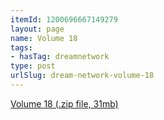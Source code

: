 ```yaml
---
itemId: 1200696667149279
layout: page
name: Volume 18
tags:
- hasTag: dreamnetwork
type: post
urlSlug: dream-network-volume-18
---
```

<a href="files/Volume_18.zip" download>Volume 18 (.zip file, 31mb)</a>